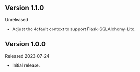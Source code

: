 ## Version 1.1.0

Unreleased

-   Adjust the default context to support Flask-SQLAlchemy-Lite.


## Version 1.0.0

Released 2023-07-24

-   Initial release.
